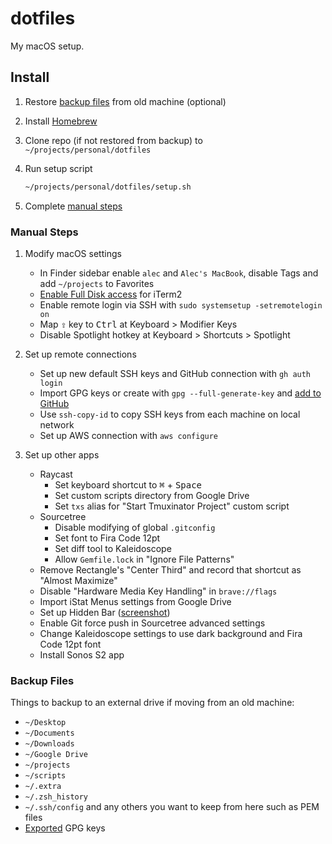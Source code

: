 # dotfiles

My macOS setup.

## Install

1. Restore [backup files](#backup-files) from old machine (optional)

2. Install [Homebrew](https://brew.sh/)

3. Clone repo (if not restored from backup) to `~/projects/personal/dotfiles`

3. Run setup script

    ```sh
    ~/projects/personal/dotfiles/setup.sh
    ```

4. Complete [manual steps](#manual-steps)

### Manual Steps

1. Modify macOS settings

    - In Finder sidebar enable `alec` and `Alec's MacBook`, disable Tags and add `~/projects` to Favorites
    - [Enable Full Disk access](https://support.apple.com/en-us/HT210595) for iTerm2
    - Enable remote login via SSH with `sudo systemsetup -setremotelogin on`
    - Map <kbd>⇪</kbd> key to <kbd>Ctrl</kbd> at Keyboard > Modifier Keys
    - Disable Spotlight hotkey at Keyboard > Shortcuts > Spotlight

2. Set up remote connections

    - Set up new default SSH keys and GitHub connection with `gh auth login`
    - Import GPG keys or create with `gpg --full-generate-key` and [add to GitHub](https://docs.github.com/en/github/authenticating-to-github/generating-a-new-gpg-key)
    - Use `ssh-copy-id` to copy SSH keys from each machine on local network
    - Set up AWS connection with `aws configure`

3. Set up other apps

    - Raycast
        - Set keyboard shortcut to <kbd>⌘</kbd> + <kbd>Space</kbd>
        - Set custom scripts directory from Google Drive
        - Set `txs` alias for "Start Tmuxinator Project" custom script
    - Sourcetree
        - Disable modifying of global `.gitconfig`
        - Set font to Fira Code 12pt
        - Set diff tool to Kaleidoscope
        - Allow `Gemfile.lock` in "Ignore File Patterns"
    - Remove Rectangle's "Center Third" and record that shortcut as "Almost Maximize"
    - Disable "Hardware Media Key Handling" in `brave://flags`
    - Import iStat Menus settings from Google Drive
    - Set up Hidden Bar ([screenshot](https://i.imgur.com/Q1FwwJR.png))
    - Enable Git force push in Sourcetree advanced settings
    - Change Kaleidoscope settings to use dark background and Fira Code 12pt font
    - Install Sonos S2 app

### Backup Files

Things to backup to an external drive if moving from an old machine:

- `~/Desktop`
- `~/Documents`
- `~/Downloads`
- `~/Google Drive`
- `~/projects`
- `~/scripts`
- `~/.extra`
- `~/.zsh_history`
- `~/.ssh/config` and any others you want to keep from here such as PEM files
- [Exported](https://gpgtools.tenderapp.com/kb/gpg-keychain-faq/backup-or-transfer-your-keys#backup-single-key) GPG keys
